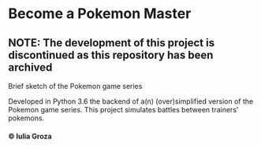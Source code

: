 # Become a Pokemon Master

## NOTE: The development of this project is discontinued as this repository has been archived

Brief sketch of the Pokemon game series

Developed in Python 3.6 the backend of a(n) (over)simplified version of the Pokemon game series. This project simulates battles between trainers' pokemons.

#### © Iulia Groza
